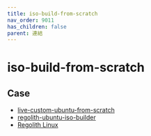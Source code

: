 ```yaml
---
title: iso-build-from-scratch
nav_order: 9011
has_children: false
parent: 連結
---
```



# iso-build-from-scratch


## Case

* [live-custom-ubuntu-from-scratch](https://github.com/mvallim/live-custom-ubuntu-from-scratch)
* [regolith-ubuntu-iso-builder](https://github.com/regolith-linux/regolith-ubuntu-iso-builder)
* [Regolith Linux](https://samwhelp.github.io/note-about-ubuntu/read/link/regolith-linux.html)
